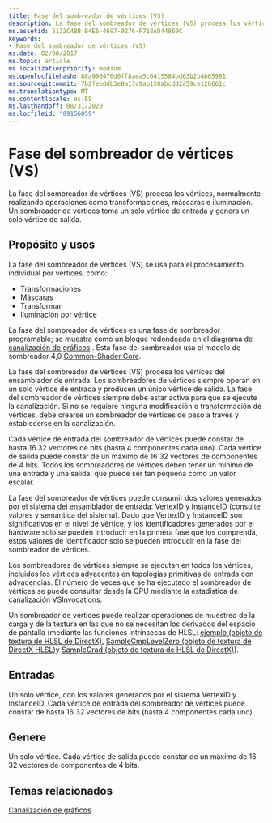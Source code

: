 ```yaml
---
title: Fase del sombreador de vértices (VS)
description: La fase del sombreador de vértices (VS) procesa los vértices, normalmente realizando operaciones como transformaciones, máscaras e iluminación. Un sombreador de vértices toma un solo vértice de entrada y genera un solo vértice de salida.
ms.assetid: 5133C4BB-B4E6-4697-9276-F718AD44869C
keywords:
- Fase del sombreador de vértices (VS)
ms.date: 02/08/2017
ms.topic: article
ms.localizationpriority: medium
ms.openlocfilehash: 88a990470d0ff8aea5c6415584bd63b2b4b65981
ms.sourcegitcommit: 7b2febddb3e8a17c9ab158abcdd2a59ce126661c
ms.translationtype: MT
ms.contentlocale: es-ES
ms.lasthandoff: 08/31/2020
ms.locfileid: "89156059"
---
```

# <a name="vertex-shader-vs-stage"></a>Fase del sombreador de vértices (VS)


La fase del sombreador de vértices (VS) procesa los vértices, normalmente realizando operaciones como transformaciones, máscaras e iluminación. Un sombreador de vértices toma un solo vértice de entrada y genera un solo vértice de salida.

## <a name="span-idpurpose_and_usesspanspan-idpurpose_and_usesspanspan-idpurpose_and_usesspanpurpose-and-uses"></a><span id="Purpose_and_uses"></span><span id="purpose_and_uses"></span><span id="PURPOSE_AND_USES"></span>Propósito y usos


La fase del sombreador de vértices (VS) se usa para el procesamiento individual por vértices, como:

-   Transformaciones
-   Máscaras
-   Transformar
-   Iluminación por vértice

La fase del sombreador de vértices es una fase de sombreador programable; se muestra como un bloque redondeado en el diagrama de [canalización de gráficos](graphics-pipeline.md) . Esta fase del sombreador usa el modelo de sombreador 4,0 [Common-Shader Core](/windows/desktop/direct3dhlsl/dx-graphics-hlsl-common-core).

La fase del sombreador de vértices (VS) procesa los vértices del ensamblador de entrada. Los sombreadores de vértices siempre operan en un solo vértice de entrada y producen un único vértice de salida. La fase del sombreador de vértices siempre debe estar activa para que se ejecute la canalización. Si no se requiere ninguna modificación o transformación de vértices, debe crearse un sombreador de vértices de paso a través y establecerse en la canalización.

Cada vértice de entrada del sombreador de vértices puede constar de hasta 16 32 vectores de bits (hasta 4 componentes cada uno). Cada vértice de salida puede constar de un máximo de 16 32 vectores de componentes de 4 bits. Todos los sombreadores de vértices deben tener un mínimo de una entrada y una salida, que puede ser tan pequeña como un valor escalar.

La fase del sombreador de vértices puede consumir dos valores generados por el sistema del ensamblador de entrada: VertexID y InstanceID (consulte valores y semántica del sistema). Dado que VertexID y InstanceID son significativos en el nivel de vértice, y los identificadores generados por el hardware solo se pueden introducir en la primera fase que los comprenda, estos valores de identificador solo se pueden introducir en la fase del sombreador de vértices.

Los sombreadores de vértices siempre se ejecutan en todos los vértices, incluidos los vértices adyacentes en topologías primitivas de entrada con adyacencias. El número de veces que se ha ejecutado el sombreador de vértices se puede consultar desde la CPU mediante la estadística de canalización VSInvocations.

Un sombreador de vértices puede realizar operaciones de muestreo de la carga y de la textura en las que no se necesitan los derivados del espacio de pantalla (mediante las funciones intrínsecas de HLSL: [ejemplo (objeto de textura de HLSL de DirectX)](/windows/desktop/direct3dhlsl/dx-graphics-hlsl-to-sample), [SampleCmpLevelZero (objeto de textura de DirectX HLSL)](/windows/desktop/direct3dhlsl/dx-graphics-hlsl-to-samplecmplevelzero)y [SampleGrad (objeto de textura de HLSL de DirectX)](/windows/desktop/direct3dhlsl/dx-graphics-hlsl-to-samplegrad)).

## <a name="span-idinputspanspan-idinputspanspan-idinputspaninput"></a><span id="Input"></span><span id="input"></span><span id="INPUT"></span>Entradas


Un solo vértice, con los valores generados por el sistema VertexID y InstanceID. Cada vértice de entrada del sombreador de vértices puede constar de hasta 16 32 vectores de bits (hasta 4 componentes cada uno).

## <a name="span-idoutputspanspan-idoutputspanspan-idoutputspanoutput"></a><span id="Output"></span><span id="output"></span><span id="OUTPUT"></span>Genere


Un solo vértice. Cada vértice de salida puede constar de un máximo de 16 32 vectores de componentes de 4 bits.

## <a name="span-idrelated-topicsspanrelated-topics"></a><span id="related-topics"></span>Temas relacionados


[Canalización de gráficos](graphics-pipeline.md)

 

 